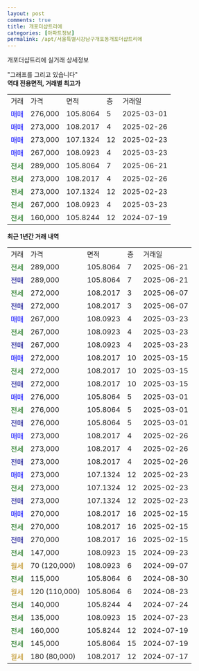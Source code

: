 ```yaml
---
layout: post
comments: true
title: 개포더샵트리에
categories: [아파트정보]
permalink: /apt/서울특별시강남구개포동개포더샵트리에
---
```


개포더샵트리에 실거래 상세정보

<script type="text/javascript">
  google.charts.load('current', {'packages':['line', 'corechart']});
  google.charts.setOnLoadCallback(drawChart);

  function drawChart() {
    var data = new google.visualization.DataTable();
    data.addColumn('date', '거래일');
    data.addColumn('number', "매매");
    data.addColumn('number', "전세");
    data.addColumn('number', "전매");

    data.addRows([[new Date(Date.parse("2025-06-21")), null, 289000, null], [new Date(Date.parse("2025-06-21")), null, null, 289000], [new Date(Date.parse("2025-06-07")), null, 272000, null], [new Date(Date.parse("2025-06-07")), null, null, 272000], [new Date(Date.parse("2025-03-23")), 267000, null, null], [new Date(Date.parse("2025-03-23")), null, 267000, null], [new Date(Date.parse("2025-03-23")), null, null, 267000], [new Date(Date.parse("2025-03-15")), 272000, null, null], [new Date(Date.parse("2025-03-15")), null, 272000, null], [new Date(Date.parse("2025-03-15")), null, null, 272000], [new Date(Date.parse("2025-03-01")), 276000, null, null], [new Date(Date.parse("2025-03-01")), null, 276000, null], [new Date(Date.parse("2025-03-01")), null, null, 276000], [new Date(Date.parse("2025-02-26")), 273000, null, null], [new Date(Date.parse("2025-02-26")), null, 273000, null], [new Date(Date.parse("2025-02-26")), null, null, 273000], [new Date(Date.parse("2025-02-23")), 273000, null, null], [new Date(Date.parse("2025-02-23")), null, 273000, null], [new Date(Date.parse("2025-02-23")), null, null, 273000], [new Date(Date.parse("2025-02-15")), 270000, null, null], [new Date(Date.parse("2025-02-15")), null, 270000, null], [new Date(Date.parse("2025-02-15")), null, null, 270000], [new Date(Date.parse("2024-09-23")), null, 147000, null], [new Date(Date.parse("2024-09-07")), null, null, null], [new Date(Date.parse("2024-08-30")), null, 115000, null], [new Date(Date.parse("2024-08-23")), null, null, null], [new Date(Date.parse("2024-07-24")), null, 140000, null], [new Date(Date.parse("2024-07-23")), null, 135000, null], [new Date(Date.parse("2024-07-19")), null, 160000, null], [new Date(Date.parse("2024-07-19")), null, 145000, null], [new Date(Date.parse("2024-07-17")), null, null, null]]);

    var options = {
      hAxis: {
        format: 'yyyy/MM/dd'
      },    
      lineWidth: 0,
      pointsVisible: true,    
      title: '최근 1년간 유형별 실거래가 분포',
      legend: { position: 'bottom' }
    };

    var formatter = new google.visualization.NumberFormat({pattern:'###,###'} );
    formatter.format(data, 1);
    formatter.format(data, 2);
    
    setTimeout(function() {
        var chart = new google.visualization.LineChart(document.getElementById('columnchart_material'));
        chart.draw(data, (options));
        document.getElementById('loading').style.display = 'none';
    }, 200);
  }
</script>


<div id="loading" style="z-index:20; display: block; margin-left: 0px">"그래프를 그리고 있습니다"</div>
<div id="columnchart_material" style="width: 95%; margin-left: 0px; display: block"></div>
<!-- contents start -->
<b>역대 전용면적, 거래별 최고가</b>
<table class="sortable">
    <tr>
      <td>거래</td>
      <td>가격</td>
      <td>면적</td>
      <td>층</td>
      <td>거래일</td>
    </tr>
        <tr>
          <td><a style="color: blue">매매</a></td>
          <td>276,000</td>
          <td>105.8064</td>
          <td>5</td>
          <td>2025-03-01</td>
        </tr>            <tr>
          <td><a style="color: blue">매매</a></td>
          <td>273,000</td>
          <td>108.2017</td>
          <td>4</td>
          <td>2025-02-26</td>
        </tr>            <tr>
          <td><a style="color: blue">매매</a></td>
          <td>273,000</td>
          <td>107.1324</td>
          <td>12</td>
          <td>2025-02-23</td>
        </tr>            <tr>
          <td><a style="color: blue">매매</a></td>
          <td>267,000</td>
          <td>108.0923</td>
          <td>4</td>
          <td>2025-03-23</td>
        </tr>        
        <tr>
              <td><a style="color: darkgreen">전세</a></td>
              <td>289,000</td>
              <td>105.8064</td>
              <td>7</td>
              <td>2025-06-21</td>
            </tr>            <tr>
              <td><a style="color: darkgreen">전세</a></td>
              <td>273,000</td>
              <td>108.2017</td>
              <td>4</td>
              <td>2025-02-26</td>
            </tr>            <tr>
              <td><a style="color: darkgreen">전세</a></td>
              <td>273,000</td>
              <td>107.1324</td>
              <td>12</td>
              <td>2025-02-23</td>
            </tr>            <tr>
              <td><a style="color: darkgreen">전세</a></td>
              <td>267,000</td>
              <td>108.0923</td>
              <td>4</td>
              <td>2025-03-23</td>
            </tr>            <tr>
              <td><a style="color: darkgreen">전세</a></td>
              <td>160,000</td>
              <td>105.8244</td>
              <td>12</td>
              <td>2024-07-19</td>
            </tr>        
    
</table>

<b>최근 1년간 거래 내역</b>

<table class="sortable">
    <tr>
      <td>거래</td>
      <td>가격</td>
      <td>면적</td>
      <td>층</td>
      <td>거래일</td>
    </tr>
    <tr>
      <td><a style="color: darkgreen">전세</a></td>
      <td>289,000</td>
      <td>105.8064</td>
      <td>7</td>
      <td>2025-06-21</td>
    </tr>          <tr>
      <td><a style="color: darkblue">전매</a></td>
      <td>289,000</td>
      <td>105.8064</td>
      <td>7</td>
      <td>2025-06-21</td>
    </tr>          <tr>
      <td><a style="color: darkgreen">전세</a></td>
      <td>272,000</td>
      <td>108.2017</td>
      <td>3</td>
      <td>2025-06-07</td>
    </tr>          <tr>
      <td><a style="color: darkblue">전매</a></td>
      <td>272,000</td>
      <td>108.2017</td>
      <td>3</td>
      <td>2025-06-07</td>
    </tr>          <tr>
      <td><a style="color: blue">매매</a></td>
      <td>267,000</td>
      <td>108.0923</td>
      <td>4</td>
      <td>2025-03-23</td>
    </tr>          <tr>
      <td><a style="color: darkgreen">전세</a></td>
      <td>267,000</td>
      <td>108.0923</td>
      <td>4</td>
      <td>2025-03-23</td>
    </tr>          <tr>
      <td><a style="color: darkblue">전매</a></td>
      <td>267,000</td>
      <td>108.0923</td>
      <td>4</td>
      <td>2025-03-23</td>
    </tr>          <tr>
      <td><a style="color: blue">매매</a></td>
      <td>272,000</td>
      <td>108.2017</td>
      <td>10</td>
      <td>2025-03-15</td>
    </tr>          <tr>
      <td><a style="color: darkgreen">전세</a></td>
      <td>272,000</td>
      <td>108.2017</td>
      <td>10</td>
      <td>2025-03-15</td>
    </tr>          <tr>
      <td><a style="color: darkblue">전매</a></td>
      <td>272,000</td>
      <td>108.2017</td>
      <td>10</td>
      <td>2025-03-15</td>
    </tr>          <tr>
      <td><a style="color: blue">매매</a></td>
      <td>276,000</td>
      <td>105.8064</td>
      <td>5</td>
      <td>2025-03-01</td>
    </tr>          <tr>
      <td><a style="color: darkgreen">전세</a></td>
      <td>276,000</td>
      <td>105.8064</td>
      <td>5</td>
      <td>2025-03-01</td>
    </tr>          <tr>
      <td><a style="color: darkblue">전매</a></td>
      <td>276,000</td>
      <td>105.8064</td>
      <td>5</td>
      <td>2025-03-01</td>
    </tr>          <tr>
      <td><a style="color: blue">매매</a></td>
      <td>273,000</td>
      <td>108.2017</td>
      <td>4</td>
      <td>2025-02-26</td>
    </tr>          <tr>
      <td><a style="color: darkgreen">전세</a></td>
      <td>273,000</td>
      <td>108.2017</td>
      <td>4</td>
      <td>2025-02-26</td>
    </tr>          <tr>
      <td><a style="color: darkblue">전매</a></td>
      <td>273,000</td>
      <td>108.2017</td>
      <td>4</td>
      <td>2025-02-26</td>
    </tr>          <tr>
      <td><a style="color: blue">매매</a></td>
      <td>273,000</td>
      <td>107.1324</td>
      <td>12</td>
      <td>2025-02-23</td>
    </tr>          <tr>
      <td><a style="color: darkgreen">전세</a></td>
      <td>273,000</td>
      <td>107.1324</td>
      <td>12</td>
      <td>2025-02-23</td>
    </tr>          <tr>
      <td><a style="color: darkblue">전매</a></td>
      <td>273,000</td>
      <td>107.1324</td>
      <td>12</td>
      <td>2025-02-23</td>
    </tr>          <tr>
      <td><a style="color: blue">매매</a></td>
      <td>270,000</td>
      <td>108.2017</td>
      <td>16</td>
      <td>2025-02-15</td>
    </tr>          <tr>
      <td><a style="color: darkgreen">전세</a></td>
      <td>270,000</td>
      <td>108.2017</td>
      <td>16</td>
      <td>2025-02-15</td>
    </tr>          <tr>
      <td><a style="color: darkblue">전매</a></td>
      <td>270,000</td>
      <td>108.2017</td>
      <td>16</td>
      <td>2025-02-15</td>
    </tr>          <tr>
      <td><a style="color: darkgreen">전세</a></td>
      <td>147,000</td>
      <td>108.0923</td>
      <td>15</td>
      <td>2024-09-23</td>
    </tr>          <tr>
      <td><a style="color: darkgoldenrod">월세</a></td>
      <td>70 (120,000)</td>
      <td>108.0923</td>
      <td>6</td>
      <td>2024-09-07</td>
    </tr>          <tr>
      <td><a style="color: darkgreen">전세</a></td>
      <td>115,000</td>
      <td>105.8064</td>
      <td>6</td>
      <td>2024-08-30</td>
    </tr>          <tr>
      <td><a style="color: darkgoldenrod">월세</a></td>
      <td>120 (110,000)</td>
      <td>105.8064</td>
      <td>6</td>
      <td>2024-08-23</td>
    </tr>          <tr>
      <td><a style="color: darkgreen">전세</a></td>
      <td>140,000</td>
      <td>105.8244</td>
      <td>4</td>
      <td>2024-07-24</td>
    </tr>          <tr>
      <td><a style="color: darkgreen">전세</a></td>
      <td>135,000</td>
      <td>108.0923</td>
      <td>15</td>
      <td>2024-07-23</td>
    </tr>          <tr>
      <td><a style="color: darkgreen">전세</a></td>
      <td>160,000</td>
      <td>105.8244</td>
      <td>12</td>
      <td>2024-07-19</td>
    </tr>          <tr>
      <td><a style="color: darkgreen">전세</a></td>
      <td>145,000</td>
      <td>105.8064</td>
      <td>15</td>
      <td>2024-07-19</td>
    </tr>          <tr>
      <td><a style="color: darkgoldenrod">월세</a></td>
      <td>180 (80,000)</td>
      <td>108.2017</td>
      <td>12</td>
      <td>2024-07-17</td>
    </tr>      </table>
<!-- contents end -->    

